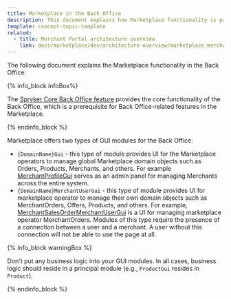 ```yaml
---
title: Marketplace in the Back Office
description: This document explains how Marketplace functionality is presented in the Back Office. 
template: concept-topic-template
related:
  - title: Merchant Portal architecture overview
    link: docs/marketplace/dev/architecture-overview/marketplace-merchant-portal-architecture-overview.html
---
```


The following document explains the Marketplace functionality in the Back Office.

{% info_block infoBox%}

The [Spryker Core Back Office feature](https://github.com/spryker-feature/spryker-core-back-office) provides the core functionality of the Back Office, which is a prerequisite for Back Office-related features in the Marketplace.

{% endinfo_block %}

Marketplace offers two types of GUI modules for the Back Office:
- `{DomainName}Gui` - this type of module provides UI for the Marketplace operators to manage global Marketplace domain objects such as Orders, Products, Merchants, and others.
  For example [MerchantProfileGui](https://github.com/spryker/merchant-profile-gui) serves as an admin panel for managing Merchants across the entire system.
- `{DomainName}MerchantUserGui` -  this type of module provides UI for marketplace operator to manage their own domain objects such as MerchantOrders, Offers, Products, and others.
  For example, [MerchantSalesOrderMerchantUserGui](https://github.com/spryker/merchant-sales-order-merchant-user-gui) is a UI for managing marketplace operator MerchantOrders. Modules of this type require the presence of a connection between a user and a merchant.
  A user without this connection will not be able to use the page at all.

{% info_block warningBox  %}

Don't put any business logic into your GUI modules.
In all cases, business logic should reside in a principal module (e.g., `ProductGui` resides in `Product`).

{% endinfo_block %}